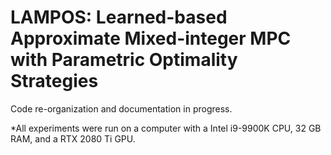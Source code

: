 # LAMPOS: Learned-based Approximate Mixed-integer MPC with Parametric Optimality Strategies

Code re-organization and documentation in progress.




*All experiments were run on a computer with a Intel i9-9900K CPU,
32 GB RAM, and a RTX 2080 Ti GPU.
